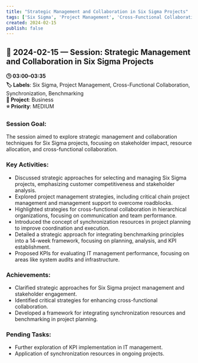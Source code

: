 ```yaml
---
title: "Strategic Management and Collaboration in Six Sigma Projects"
tags: ['Six Sigma', 'Project Management', 'Cross-Functional Collaboration', 'Synchronization', 'Benchmarking']
created: 2024-02-15
publish: false
---
```


## 📅 2024-02-15 — Session: Strategic Management and Collaboration in Six Sigma Projects

**🕒 03:00–03:35**  
**🏷️ Labels**: Six Sigma, Project Management, Cross-Functional Collaboration, Synchronization, Benchmarking  
**📂 Project**: Business  
**⭐ Priority**: MEDIUM  


### Session Goal:
The session aimed to explore strategic management and collaboration techniques for Six Sigma projects, focusing on stakeholder impact, resource allocation, and cross-functional collaboration.

### Key Activities:
- Discussed strategic approaches for selecting and managing Six Sigma projects, emphasizing customer competitiveness and stakeholder analysis.
- Explored project management strategies, including critical chain project management and management support to overcome roadblocks.
- Highlighted strategies for cross-functional collaboration in hierarchical organizations, focusing on communication and team performance.
- Introduced the concept of synchronization resources in project planning to improve coordination and execution.
- Detailed a strategic approach for integrating benchmarking principles into a 14-week framework, focusing on planning, analysis, and KPI establishment.
- Proposed KPIs for evaluating IT management performance, focusing on areas like system audits and infrastructure.

### Achievements:
- Clarified strategic approaches for Six Sigma project management and stakeholder engagement.
- Identified critical strategies for enhancing cross-functional collaboration.
- Developed a framework for integrating synchronization resources and benchmarking in project planning.

### Pending Tasks:
- Further exploration of KPI implementation in IT management.
- Application of synchronization resources in ongoing projects.
